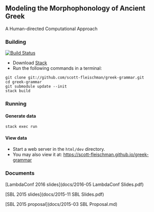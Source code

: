 ## Modeling the Morphophonology of Ancient Greek
A Human-directed Computational Approach

### Building
[![Build Status](https://travis-ci.org/scott-fleischman/greek-grammar.svg?branch=master)](https://travis-ci.org/scott-fleischman/greek-grammar)

- Download [Stack](https://github.com/commercialhaskell/stack/wiki)
- Run the following commands in a terminal:
```Shell
git clone git://github.com/scott-fleischman/greek-grammar.git
cd greek-grammar
git submodule update --init
stack build
```

### Running
#### Generate data
```Shell
stack exec run
```

#### View data
* Start a web server in the `html/dev` directory.
* You may also view it at: https://scott-fleischman.github.io/greek-grammar

### Documents
[LambdaConf 2016 slides](docs/2016-05 LambdaConf Slides.pdf)

[SBL 2015 slides](docs/2015-11 SBL Slides.pdf)

[SBL 2015 proposal](docs/2015-03 SBL Proposal.md)

